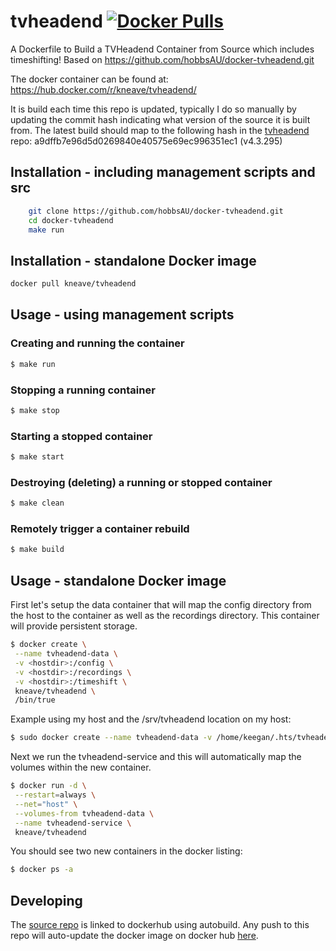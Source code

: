 # tvheadend [![Docker Pulls](https://img.shields.io/docker/pulls/kneave/tvheadend.svg)](https://hub.docker.com/r/kneave/tvheadend/)
A Dockerfile to Build a TVHeadend Container from Source which includes timeshifting!
Based on https://github.com/hobbsAU/docker-tvheadend.git

The docker container can be found at:
https://hub.docker.com/r/kneave/tvheadend/

It is build each time this repo is updated, typically I do so manually by updating the commit hash indicating what version of the source it is built from.
The latest build should map to the following hash in the [tvheadend](https://github.com/tvheadend/tvheadend) repo:
a9dffb7e96d5d0269840e40575e69ec996351ec1 (v4.3.295)

## Installation - including management scripts and src
```sh
	git clone https://github.com/hobbsAU/docker-tvheadend.git
	cd docker-tvheadend
	make run
```

## Installation - standalone Docker image
```sh
docker pull kneave/tvheadend
```

## Usage - using management scripts

### Creating and running the container
```sh
$ make run
```

### Stopping a running container
```sh
$ make stop
```

### Starting a stopped container
```sh
$ make start
```

### Destroying (deleting) a running or stopped container
```sh
$ make clean
```

### Remotely trigger a container rebuild
```sh
$ make build
```

## Usage - standalone Docker image

First let's setup the data container that will map the config directory from the host to the container as well as the recordings directory. This container will provide persistent storage.
```sh
$ docker create \
 --name tvheadend-data \
 -v <hostdir>:/config \
 -v <hostdir>:/recordings \
 -v <hostdir>:/timeshift \
 kneave/tvheadend \
 /bin/true
```  

Example using my host and the /srv/tvheadend location on my host:
```sh
$ sudo docker create --name tvheadend-data -v /home/keegan/.hts/tvheadend:/config -v /media/four/RecordedTV:/recordings -v /media/four/Timeshift:/timeshift kneave/tvheadend
```  

Next we run the tvheadend-service and this will automatically map the volumes within the new container.
```sh
$ docker run -d \
 --restart=always \
 --net="host" \
 --volumes-from tvheadend-data \
 --name tvheadend-service \
 kneave/tvheadend
```  

You should see two new containers in the docker listing:
```sh
$ docker ps -a
```

## Developing
The [source repo](https://github.com/kneave/tvheadend) is linked to dockerhub using autobuild. Any push to this repo will auto-update the docker image on docker hub [here](https://hub.docker.com/r/kneave/tvheadend).